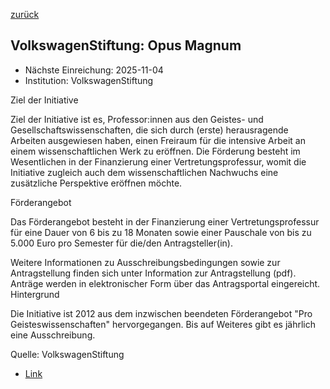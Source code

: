[zurück](/funding/)

## VolkswagenStiftung: Opus Magnum

* Nächste Einreichung: 2025-11-04
* Institution: VolkswagenStiftung

Ziel der Initiative

Ziel der Initiative ist es, Professor:innen aus den Geistes- und Gesellschaftswissenschaften, die sich durch (erste) herausragende Arbeiten ausgewiesen haben, einen Freiraum für die intensive Arbeit an einem wissenschaftlichen Werk zu eröffnen. Die Förderung besteht im Wesentlichen in der Finanzierung einer Vertretungsprofessur, womit die Initiative zugleich auch dem wissenschaftlichen Nachwuchs eine zusätzliche Perspektive eröffnen möchte.

Förderangebot

Das Förderangebot besteht in der Finanzierung einer Vertretungsprofessur für eine Dauer von 6 bis zu 18 Monaten sowie einer Pauschale von bis zu 5.000 Euro pro Semester für die/den Antragsteller(in).

Weitere Informationen zu Ausschreibungsbedingungen sowie zur Antragstellung finden sich unter Information zur Antragstellung (pdf). Anträge werden in elektronischer Form über das Antragsportal eingereicht.
Hintergrund

Die Initiative ist 2012 aus dem inzwischen beendeten Förderangebot "Pro Geisteswissenschaften" hervorgegangen. Bis auf Weiteres gibt es jährlich eine Ausschreibung.

Quelle: VolkswagenStiftung

* [Link](https://www.volkswagenstiftung.de/unsere-foerderung/unser-foerderangebot-im-ueberblick/opus-magnum)